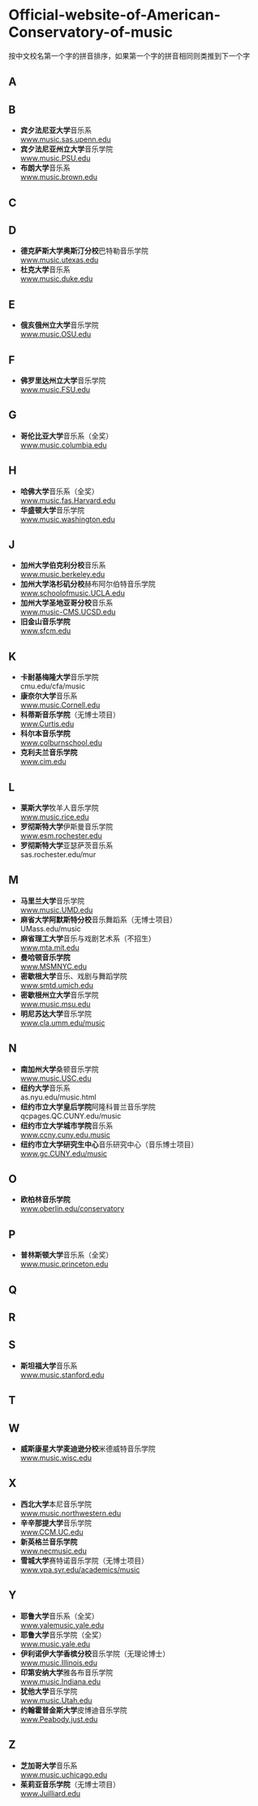 # Official-website-of-American-Conservatory-of-music
按中文校名第一个字的拼音排序，如果第一个字的拼音相同则类推到下一个字
## A 
## B 
- **宾夕法尼亚大学**音乐系<br>
www.music.sas.upenn.edu
- **宾夕法尼亚州立大学**音乐学院<br>
www.music.PSU.edu
- **布朗大学**音乐系<br>
www.music.brown.edu
## C 
## D 
- **德克萨斯大学奥斯汀分校**巴特勒音乐学院<br>
www.music.utexas.edu
- **杜克大学**音乐系<br>
www.music.duke.edu
## E 
- **俄亥俄州立大学**音乐学院<br>
www.music.OSU.edu
## F 
- **佛罗里达州立大学**音乐学院<br>
www.music.FSU.edu
## G 
- **哥伦比亚大学**音乐系（全奖）<br>
www.music.columbia.edu
## H 
- **哈佛大学**音乐系（全奖）<br>
www.music.fas.Harvard.edu
- **华盛顿大学**音乐学院<br>
www.music.washington.edu
## J 
- **加州大学伯克利分校**音乐系<br>
www.music.berkeley.edu
- **加州大学洛杉矶分校**赫布阿尔伯特音乐学院<br>
www.schoolofmusic.UCLA.edu
- **加州大学圣地亚哥分校**音乐系<br>
www.music-CMS.UCSD.edu
- **旧金山音乐学院**<br>
www.sfcm.edu
## K 
- **卡耐基梅隆大学**音乐学院<br>
cmu.edu/cfa/music
- **康奈尔大学**音乐系<br>
www.music.Cornell.edu
- **科蒂斯音乐学院**（无博士项目）<br>
www.Curtis.edu
- **科尔本音乐学院**<br>
www.colburnschool.edu
- **克利夫兰音乐学院**<br>
www.cim.edu
## L 
- **莱斯大学**牧羊人音乐学院<br>
www.music.rice.edu
- **罗彻斯特大学**伊斯曼音乐学院<br>
www.esm.rochester.edu
- **罗彻斯特大学**亚瑟萨茨音乐系<br>
sas.rochester.edu/mur
## M 
- **马里兰大学**音乐学院<br>
www.music.UMD.edu
- **麻省大学阿默斯特分校**音乐舞蹈系（无博士项目）<br>
UMass.edu/music
- **麻省理工大学**音乐与戏剧艺术系（不招生）<br>
www.mta.mit.edu
- **曼哈顿音乐学院**<br>
www.MSMNYC.edu
- **密歇根大学**音乐、戏剧与舞蹈学院<br>
www.smtd.umich.edu
- **密歇根州立大学**音乐学院<br>
www.music.msu.edu
- **明尼苏达大学**音乐学院<br>
www.cla.umm.edu/music
## N 
- **南加州大学**桑顿音乐学院<br>
www.music.USC.edu
- **纽约大学**音乐系<br>
as.nyu.edu/music.html
- **纽约市立大学皇后学院**阿隆科普兰音乐学院<br>
qcpages.QC.CUNY.edu/music
- **纽约市立大学城市学院**音乐系<br>
www.ccny.cuny.edu.music
- **纽约市立大学研究生中心**音乐研究中心（音乐博士项目）<br>
www.gc.CUNY.edu/music
## O 
- **欧柏林音乐学院**<br>
www.oberlin.edu/conservatory
## P 
- **普林斯顿大学**音乐系（全奖）<br>
www.music.princeton.edu
## Q 
## R 
## S 
- **斯坦福大学**音乐系<br>
www.music.stanford.edu
## T 
## W 
- **威斯康星大学麦迪逊分校**米德威特音乐学院<br>
www.music.wisc.edu
## X 
- **西北大学**本尼音乐学院<br>
www.music.northwestern.edu
- **辛辛那提大学**音乐学院<br>
www.CCM.UC.edu
- **新英格兰音乐学院**<br>
www.necmusic.edu
- **雪城大学**赛特诺音乐学院（无博士项目）<br>
www.vpa.syr.edu/academics/music
## Y 
- **耶鲁大学**音乐系（全奖）<br>
www.yalemusic.yale.edu
- **耶鲁大学**音乐学院（全奖）<br>
www.music.yale.edu
- **伊利诺伊大学香槟分校**音乐学院（无理论博士）<br>
www.music.Illinois.edu
- **印第安纳大学**雅各布音乐学院<br>
www.music.Indiana.edu
- **犹他大学**音乐学院<br>
www.music.Utah.edu
- **约翰霍普金斯大学**皮博迪音乐学院<br>
www.Peabody.just.edu
## Z 
- **芝加哥大学**音乐系<br>
www.music.uchicago.edu
- **茱莉亚音乐学院**（无博士项目）<br>
www.Juilliard.edu
